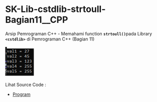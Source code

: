 # SK-Lib-cstdlib-strtoull-Bagian11__CPP
Arsip Pemrograman C++ - Memahami function <code><b>strtoull()</b></code>pada Library <code><b>&lt;cstdlib></b></code> di Pemrograman C++ (Bagian 11)<br><br>
<img src="https://github.com/RizkyKhapidsyah/SK-Lib-cstdlib-strtoull-Bagian11__CPP/blob/master/SK-Lib-cstdlib-strtoull-Bagian11__CPP/x64/result/001.PNG"><br><br>
Lihat Source Code : <br>
- <a href="https://github.com/RizkyKhapidsyah/SK-Lib-cstdlib-strtoull-Bagian11__CPP/blob/master/SK-Lib-cstdlib-strtoull-Bagian11__CPP/Source.cpp">Program</a>
